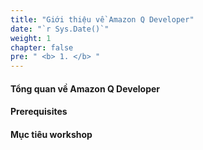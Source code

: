 ```yaml
---
title: "Giới thiệu về Amazon Q Developer"
date: "`r Sys.Date()`"
weight: 1
chapter: false
pre: " <b> 1. </b> "
---
```


#### Tổng quan về Amazon Q Developer

#### Prerequisites

#### Mục tiêu workshop